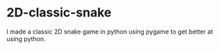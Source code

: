 # 2D-classic-snake
I made a classic 2D snake game in python using pygame to get better at using python.
